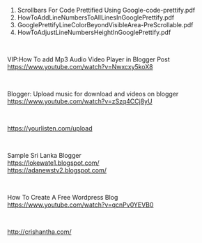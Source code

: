 01. Scrollbars For Code Prettified Using Google-code-prettify.pdf</br>
02. HowToAddLineNumbersToAllLinesInGooglePrettify.pdf</br>
03. GooglePrettifyLineColorBeyondVisibleArea-PreScrollable.pdf</br>
04. HowToAdjustLineNumbersHeightInGooglePrettify.pdf</br>

</br>

VIP:How To add Mp3 Audio Video Player in Blogger Post</br>
https://www.youtube.com/watch?v=Nwxcxy5koX8</br>

</br>

Blogger: Upload music for download and videos on blogger</br>
https://www.youtube.com/watch?v=zSzq4CCj8yU</br>

</br>

https://yourlisten.com/upload</br>

</br>

Sample Sri Lanka Blogger</br>
https://lokewate1.blogspot.com/</br>
https://adanewstv2.blogspot.com/</br>

</br>

How To Create A Free Wordpress Blog</br>
https://www.youtube.com/watch?v=qcnPv0YEVB0</br>

</br>

http://crishantha.com/</br>

